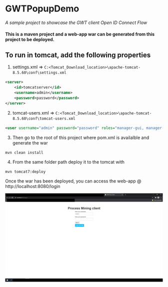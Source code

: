 # GWTPopupDemo
_A sample project to showcase the GWT client Open ID Connect Flow_

#### This is a maven project and a web-app war can be generated from this project to be deployed.

## To run in tomcat, add the following properties

1. settings.xml => `C:<Tomcat_Download_location>\apache-tomcat-8.5.60\conf\settings.xml`
```xml
<server>
	<id>tomcatserver</id>
	<username>admin</username>
	<password>password</password>
</server>
```

2. tomcat-users.xml =>  `C:<Tomcat_Download_location>\apache-tomcat-8.5.60\conf\tomcat-users.xml`
```xml
<user username="admin" password="password" roles="manager-gui, manager-script"/>
```

3. Then go to the root of this project where pom.xml is availalble and generate the war
```
mvn clean install
```

4. From the same folder path deploy it to the tomcat with
```
mvn tomcat7:deploy
```
Once the war has been deployed, you can access the web-app @ http://localhost:8080/login

![Alt text](src/Client_example.png?raw=true "Sample Screen")
